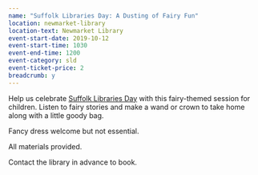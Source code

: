 ```yaml
---
name: "Suffolk Libraries Day: A Dusting of Fairy Fun"
location: newmarket-library
location-text: Newmarket Library
event-start-date: 2019-10-12
event-start-time: 1030
event-end-time: 1200
event-category: sld
event-ticket-price: 2
breadcrumb: y
---
```


Help us celebrate [Suffolk Libraries Day](/suffolk-libraries-day/) with this fairy-themed session for children. Listen to fairy stories and make a wand or crown to take home along with a little goody bag.

Fancy dress welcome but not essential.

All materials provided.

Contact the library in advance to book.
